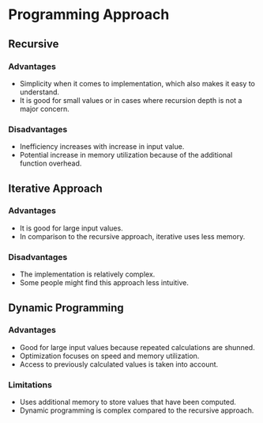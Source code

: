 # Programming Approach
## Recursive
### Advantages
* Simplicity when it comes to implementation, which also makes it easy to understand.
* It is good for small values or in cases where recursion depth is not a major concern.
### Disadvantages
* Inefficiency increases with increase in input value. 
* Potential increase in memory utilization because of the additional function overhead.

## Iterative Approach
### Advantages
* It is good for large input values.
* In comparison to the recursive approach, iterative uses less memory.
### Disadvantages
* The implementation is relatively complex.
* Some people might find this approach less intuitive.

## Dynamic Programming
### Advantages
* Good for large input values because repeated calculations are shunned.
* Optimization focuses on speed and memory utilization.
* Access to previously calculated values is taken into account.

### Limitations
* Uses additional memory to store values that have been computed.
* Dynamic programming is complex compared to the recursive approach.